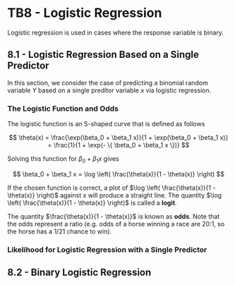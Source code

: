 # TB8 - Logistic Regression

Logistic regression is used in cases where the response variable is binary.

## 8.1 - Logistic Regression Based on a Single Predictor

In this section, we consider the case of predicting a binomial random variable $Y$ based on a single preditor variable $x$ via logistic regression.

### The Logistic Function and Odds

The logistic function is an S-shaped curve that is defined as follows

$$ \theta(x) = \frac{\exp(\beta_0 + \beta_1 x)}{1 + \exp(\beta_0 + \beta_1 x)} = \frac{1}{1 + \exp(- \{ \beta_0 + \beta_1 x \})} $$

Solving this function for $\beta_0 + \beta_1 x$ gives

$$ \beta_0 + \beta_1 x = \log \left( \frac{\theta(x)}{1 - \theta(x)} \right) $$

If the chosen function is correct, a plot of $\log \left( \frac{\theta(x)}{1 - \theta(x)} \right)$ against $x$ will produce a straight line. The quantity $\log \left( \frac{\theta(x)}{1 - \theta(x)} \right)$ is called a **logit**.

The quantity $\frac{\theta(x)}{1 - \theta(x)}$ is known as **odds**. Note that the odds represent a ratio (e.g. odds of a horse winning a race are 20:1, so the horse has a 1/21 chance to win).

### Likelihood for Logistic Regression with a Single Predictor



## 8.2 - Binary Logistic Regression


